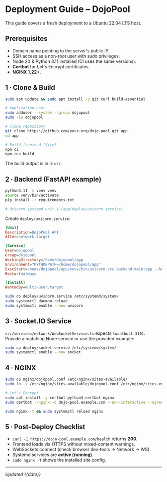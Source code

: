 # Deployment Guide – DojoPool

This guide covers a fresh deployment to a Ubuntu 22.04 LTS host.

## Prerequisites

- Domain name pointing to the server's public IP.
- SSH access as a non-root user with sudo privileges.
- Node 20 & Python 3.11 installed (CI uses the same versions).
- **Certbot** for Let's Encrypt certificates.
- **NGINX 1.22+**.

## 1 ∙ Clone & Build

```bash
sudo apt update && sudo apt install -y git curl build-essential

# Application user
sudo adduser --system --group dojopool
sudo -iu dojopool

# Clone repository
git clone https://github.com/your-org/dojo-pool.git app
cd app

# Build frontend (Vite)
npm ci
npm run build
```

The build output is in `dist/`.

## 2 ∙ Backend (FastAPI example)

```bash
python3.11 -m venv venv
source venv/bin/activate
pip install -r requirements.txt

# Uvicorn systemd unit (~/app/deploy/uvicorn.service)
```

Create `deploy/uvicorn.service`:

```ini
[Unit]
Description=DojoPool API
After=network.target

[Service]
User=dojopool
Group=dojopool
WorkingDirectory=/home/dojopool/app
Environment="PYTHONPATH=/home/dojopool/app"
ExecStart=/home/dojopool/app/venv/bin/uvicorn src.backend.main:app --host 127.0.0.1 --port 5000
Restart=always

[Install]
WantedBy=multi-user.target
```

```bash
sudo cp deploy/uvicorn.service /etc/systemd/system/
sudo systemctl daemon-reload
sudo systemctl enable --now uvicorn
```

## 3 ∙ Socket.IO Service

`src/services/network/WebSocketService.ts` expects `localhost:3101`. Provide a matching Node service or use the provided example:

```bash
sudo cp deploy/socket.service /etc/systemd/system/
sudo systemctl enable --now socket
```

## 4 ∙ NGINX

```bash
sudo cp nginx/dojopool.conf /etc/nginx/sites-available/
sudo ln -s /etc/nginx/sites-available/dojopool.conf /etc/nginx/sites-enabled/

# Let's Encrypt
sudo apt install -y certbot python3-certbot-nginx
sudo certbot --nginx -d dojo-pool.example.com --non-interactive --agree-tos -m admin@example.com

sudo nginx -t && sudo systemctl reload nginx
```

## 5 ∙ Post-Deploy Checklist

- `curl -I https://dojo-pool.example.com/health` returns **200**.
- Frontend loads via HTTPS without mixed-content warnings.
- WebSockets connect (check browser dev-tools → Network → WS).
- Systemd services are **active (running)**.
- `sudo nginx -T` shows the installed site config.

---

_Updated {{date}}_

